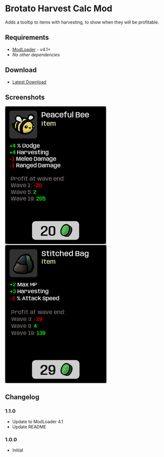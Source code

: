 # Brotato Harvest Calc Mod

Adds a tooltip to items with harvesting, to show when they will be profitable.


## Requirements

* [ModLoader](https://github.com/GodotModding/godot-mod-loader) - v4.1+
* *No other dependencies*


## Download

- [Latest Download](https://github.com/BrotatoMods/Brotato-Harvest-Calc/releases)


## Screenshots

![image](.docs/peaceful-bee.png)
![image](.docs/stitched-bag.png)


## Changelog

### 1.1.0

- Update to ModLoader 4.1
- Update README

### 1.0.0

- Initial

